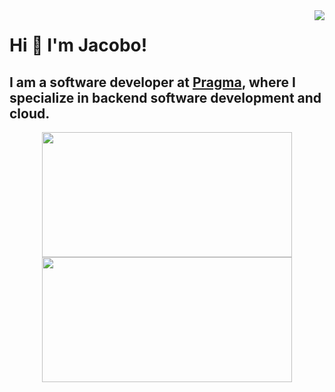 <img align="right" src="https://visitor-badge.laobi.icu/badge?page_id=JacoboGarcesO.JacoboGarcesO">


# Hi 👋 I'm Jacobo! 
I am a software developer at [Pragma](https://www.pragma.co/), where I specialize in backend software development and cloud.
---

<p align="center">
  <img src="https://github-readme-stats.vercel.app/api?username=jacobogarceso&show_icons=true&theme=material-palenight" width="400" height="200">
  <img src="https://github-readme-streak-stats.herokuapp.com?user=jacobogarceso&theme=material-palenight&hide_border=true" width="400" height="200">
</p>
